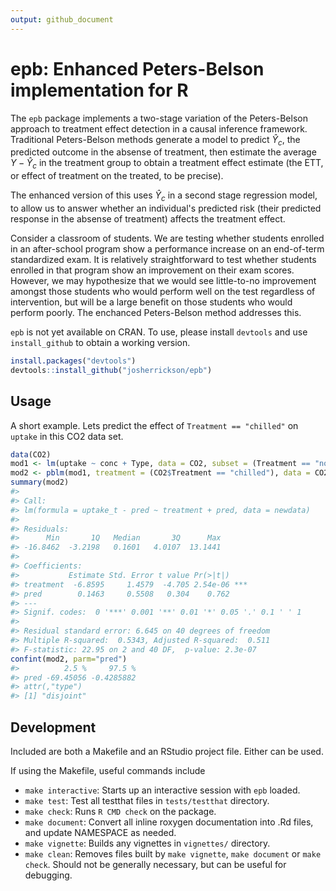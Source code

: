 ```yaml
---
output: github_document
---
```


<!-- README.md is generated from README.Rmd. Please edit that file -->



# epb: Enhanced Peters-Belson implementation for R

The `epb` package implements a two-stage variation of the Peters-Belson approach to treatment effect detection in a causal inference
framework. Traditional Peters-Belson methods generate a model to predict $\hat{Y}_c$, the predicted outcome in the absense of treatment, then estimate
the average $Y - \hat{Y}_c$ in the treatment group to obtain a treatment effect estimate (the ETT, or effect of treatment on the treated, to be
precise).

The enhanced version of this uses $\hat{Y}_c$ in a second stage regression model, to allow us to answer whether an individual's predicted risk (their
predicted response in the absense of treatment) affects the treatment effect.

Consider a classroom of students. We are testing whether students enrolled in an after-school program show a performance increase on an end-of-term
standardized exam. It is relatively straightforward to test whether students enrolled in that program show an improvement on their exam
scores. However, we may hypothesize that we would see little-to-no improvement amongst those students who would perform well on the test regardless of
intervention, but will be a large benefit on those students who would perform poorly. The enchanced Peters-Belson method addresses this.

`epb` is not yet available on CRAN. To use, please install `devtools` and use `install_github` to obtain a working version.


```r
install.packages("devtools")
devtools::install_github("josherrickson/epb")
```

## Usage

A short example. Lets predict the effect of `Treatment == "chilled"` on `uptake` in this CO2 data set.


```r
data(CO2)
mod1 <- lm(uptake ~ conc + Type, data = CO2, subset = (Treatment == "nonchilled"))
mod2 <- pblm(mod1, treatment = (CO2$Treatment == "chilled"), data = CO2)
summary(mod2)
#> 
#> Call:
#> lm(formula = uptake_t - pred ~ treatment + pred, data = newdata)
#> 
#> Residuals:
#>      Min       1Q   Median       3Q      Max 
#> -16.8462  -3.2198   0.1601   4.0107  13.1441 
#> 
#> Coefficients:
#>           Estimate Std. Error t value Pr(>|t|)    
#> treatment  -6.8595     1.4579  -4.705 2.54e-06 ***
#> pred        0.1463     0.5508   0.304    0.762    
#> ---
#> Signif. codes:  0 '***' 0.001 '**' 0.01 '*' 0.05 '.' 0.1 ' ' 1
#> 
#> Residual standard error: 6.645 on 40 degrees of freedom
#> Multiple R-squared:  0.5343,	Adjusted R-squared:  0.511 
#> F-statistic: 22.95 on 2 and 40 DF,  p-value: 2.3e-07
confint(mod2, parm="pred")
#>          2.5 %     97.5 %
#> pred -69.45056 -0.4285882
#> attr(,"type")
#> [1] "disjoint"
```

## Development

Included are both a Makefile and an RStudio project file. Either can be used.

If using the Makefile, useful commands include


- `make interactive`: Starts up an interactive session with `epb` loaded.
- `make test`: Test all testthat files in `tests/testthat` directory.
- `make check`: Runs `R CMD check` on the package.
- `make document`: Convert all inline roxygen documentation into .Rd files, and update NAMESPACE as needed.
- `make vignette`: Builds any vignettes in `vignettes/` directory.
- `make clean`: Removes files built by `make vignette`, `make document` or `make check`.  Should not be generally necessary, but can be useful for
   debugging.
